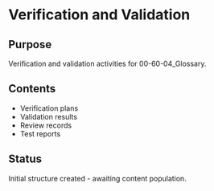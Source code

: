 # Verification and Validation

## Purpose
Verification and validation activities for 00-60-04_Glossary.

## Contents
- Verification plans
- Validation results
- Review records
- Test reports

## Status
Initial structure created - awaiting content population.
